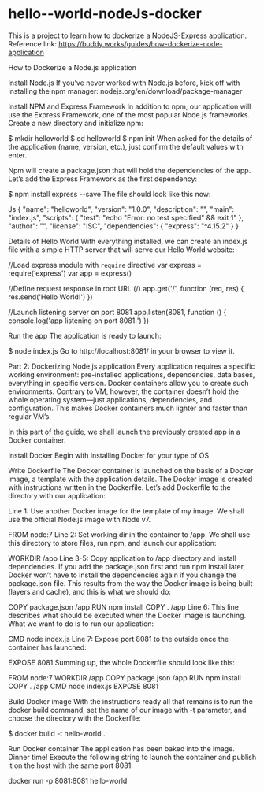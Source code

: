 # hello--world-nodeJs-docker

This is a project to learn how to dockerize a NodeJS-Express application.
Reference link: https://buddy.works/guides/how-dockerize-node-application

How to Dockerize a Node.js application

Install Node.js
If you’ve never worked with Node.js before, kick off with installing the npm manager: nodejs.org/en/download/package-manager

Install NPM and Express Framework
In addition to npm, our application will use the Express Framework, one of the most popular Node.js frameworks. Create a new directory and initialize npm:

$ mkdir helloworld 
$ cd helloworld
$ npm init 
When asked for the details of the application (name, version, etc.), just confirm the default values with enter.

Npm will create a package.json that will hold the dependencies of the app. Let’s add the Express Framework as the first dependency:

$ npm install express --save
The file should look like this now:

Js
{
  "name": "helloworld",
  "version": "1.0.0",
  "description": "",
  "main": "index.js",
  "scripts": {
    "test": "echo \"Error: no test specified\" && exit 1"
  },
  "author": "",
  "license": "ISC",
  "dependencies": {
    "express": "^4.15.2"
  }
}

Details of Hello World
With everything installed, we can create an index.js file with a simple HTTP server that will serve our Hello World website:

//Load express module with `require` directive
var express = require('express')
var app = express()

//Define request response in root URL (/)
app.get('/', function (req, res) {
  res.send('Hello World!')
})

//Launch listening server on port 8081
app.listen(8081, function () {
  console.log('app listening on port 8081!')
})


Run the app
The application is ready to launch:

$ node index.js
Go to http://localhost:8081/ in your browser to view it.

Part 2: Dockerizing Node.js application
Every application requires a specific working environment: pre-installed applications, dependencies, data bases, everything in specific version. Docker containers allow you to create such environments. Contrary to VM, however, the container doesn’t hold the whole operating system—just applications, dependencies, and configuration. This makes Docker containers much lighter and faster than regular VM’s.

In this part of the guide, we shall launch the previously created app in a Docker container.

Install Docker
Begin with installing Docker for your type of OS

Write Dockerfile
The Docker container is launched on the basis of a Docker image, a template with the application details. The Docker image is created with instructions written in the Dockerfile. Let’s add Dockerfile to the directory with our application:

Line 1: Use another Docker image for the template of my image. We shall use the official Node.js image with Node v7.

FROM node:7
Line 2: Set working dir in the container to /app. We shall use this directory to store files, run npm, and launch our application:

WORKDIR /app
Line 3-5: Copy application to /app directory and install dependencies. If you add the package.json first and run npm install later, Docker won’t have to install the dependencies again if you change the package.json file. This results from the way the Docker image is being built (layers and cache), and this is what we should do:

COPY package.json /app
RUN npm install
COPY . /app
Line 6: This line describes what should be executed when the Docker image is launching. What we want to do is to run our application:

CMD node index.js
Line 7: Expose port 8081 to the outside once the container has launched:

EXPOSE 8081
Summing up, the whole Dockerfile should look like this:

FROM node:7
WORKDIR /app
COPY package.json /app
RUN npm install
COPY . /app
CMD node index.js
EXPOSE 8081


Build Docker image
With the instructions ready all that remains is to run the docker build command, set the name of our image with -t parameter, and choose the directory with the Dockerfile:

$ docker build -t hello-world .

Run Docker container
The application has been baked into the image. Dinner time! Execute the following string to launch the container and publish it on the host with the same port 8081:

docker run -p 8081:8081 hello-world

